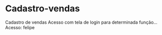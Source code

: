 # Cadastro-vendas
Cadastro de vendas
Acesso com tela de login para determinada função...
Acesso: felipe
